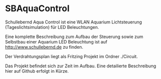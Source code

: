 # SBAquaControl
Schullebernd Aqua Control ist eine WLAN Aquarium Lichtsteuerung (Tageslichtsimulation) für LED Beleuchtungen.

Eine komplette Beschreibung zum Aufbau der Steuerung sowie zum Selbstbau einer Aquarium LED Beleuchtung ist auf http://www.schullebernd.de zu finden.

Der Verdrahtungsplan liegt als Fritzing Projekt im Ordner ./Circuit.

Das Projekt befindet sich zur Zeit im Aufbau. Eine detailierte Beschreibung hier auf Github erfolgt in Kürze.
